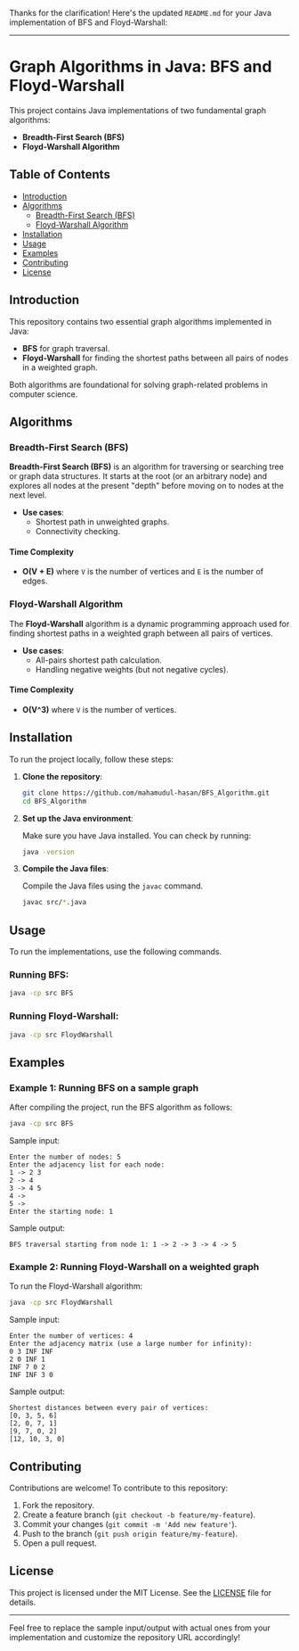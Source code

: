 Thanks for the clarification! Here's the updated `README.md` for your Java implementation of BFS and Floyd-Warshall:

---

# Graph Algorithms in Java: BFS and Floyd-Warshall

This project contains Java implementations of two fundamental graph algorithms:

- **Breadth-First Search (BFS)**
- **Floyd-Warshall Algorithm**

## Table of Contents

- [Introduction](#introduction)
- [Algorithms](#algorithms)
  - [Breadth-First Search (BFS)](#breadth-first-search-bfs)
  - [Floyd-Warshall Algorithm](#floyd-warshall-algorithm)
- [Installation](#installation)
- [Usage](#usage)
- [Examples](#examples)
- [Contributing](#contributing)
- [License](#license)

## Introduction

This repository contains two essential graph algorithms implemented in Java:

- **BFS** for graph traversal.
- **Floyd-Warshall** for finding the shortest paths between all pairs of nodes in a weighted graph.

Both algorithms are foundational for solving graph-related problems in computer science.

## Algorithms

### Breadth-First Search (BFS)

**Breadth-First Search (BFS)** is an algorithm for traversing or searching tree or graph data structures. It starts at the root (or an arbitrary node) and explores all nodes at the present "depth" before moving on to nodes at the next level.

- **Use cases**:
  - Shortest path in unweighted graphs.
  - Connectivity checking.

#### Time Complexity
- **O(V + E)** where `V` is the number of vertices and `E` is the number of edges.

### Floyd-Warshall Algorithm

The **Floyd-Warshall** algorithm is a dynamic programming approach used for finding shortest paths in a weighted graph between all pairs of vertices.

- **Use cases**:
  - All-pairs shortest path calculation.
  - Handling negative weights (but not negative cycles).

#### Time Complexity
- **O(V^3)** where `V` is the number of vertices.

## Installation

To run the project locally, follow these steps:

1. **Clone the repository**:

   ```bash
   git clone https://github.com/mahamudul-hasan/BFS_Algorithm.git
   cd BFS_Algorithm
   ```

2. **Set up the Java environment**:

   Make sure you have Java installed. You can check by running:

   ```bash
   java -version
   ```

3. **Compile the Java files**:

   Compile the Java files using the `javac` command.

   ```bash
   javac src/*.java
   ```

## Usage

To run the implementations, use the following commands.

### Running BFS:

```bash
java -cp src BFS
```

### Running Floyd-Warshall:

```bash
java -cp src FloydWarshall
```

## Examples

### Example 1: Running BFS on a sample graph
After compiling the project, run the BFS algorithm as follows:

```bash
java -cp src BFS
```

Sample input:
```
Enter the number of nodes: 5
Enter the adjacency list for each node:
1 -> 2 3
2 -> 4
3 -> 4 5
4 -> 
5 -> 
Enter the starting node: 1
```

Sample output:
```
BFS traversal starting from node 1: 1 -> 2 -> 3 -> 4 -> 5
```

### Example 2: Running Floyd-Warshall on a weighted graph
To run the Floyd-Warshall algorithm:

```bash
java -cp src FloydWarshall
```

Sample input:
```
Enter the number of vertices: 4
Enter the adjacency matrix (use a large number for infinity):
0 3 INF INF
2 0 INF 1
INF 7 0 2
INF INF 3 0
```

Sample output:
```
Shortest distances between every pair of vertices:
[0, 3, 5, 6]
[2, 0, 7, 1]
[9, 7, 0, 2]
[12, 10, 3, 0]
```

## Contributing

Contributions are welcome! To contribute to this repository:

1. Fork the repository.
2. Create a feature branch (`git checkout -b feature/my-feature`).
3. Commit your changes (`git commit -m 'Add new feature'`).
4. Push to the branch (`git push origin feature/my-feature`).
5. Open a pull request.

## License

This project is licensed under the MIT License. See the [LICENSE](LICENSE) file for details.

---

Feel free to replace the sample input/output with actual ones from your implementation and customize the repository URL accordingly!
